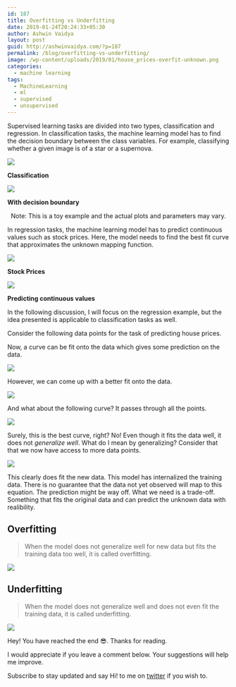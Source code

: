 ```yaml
---
id: 187
title: Overfitting vs Underfitting
date: 2019-01-24T20:24:33+05:30
author: Ashwin Vaidya
layout: post
guid: http://ashwinvaidya.com/?p=187
permalink: /blog/overfitting-vs-underfitting/
image: /wp-content/uploads/2019/01/house_prices-overfit-unknown.png
categories:
  - machine learning
tags:
  - MachineLearning
  - ml
  - supervised
  - unsupervised
---
```

 

Supervised learning tasks are divided into two types, classification and regression. In classification tasks, the machine learning model has to find the decision boundary between the class variables. For example, classifying whether a given image is of a star or a supernova.

![](/img/wp-content/uploads/2019/01/classification-300x300.png)

**Classification**

![](/img/wp-content/uploads/2019/01/classification-boundary-300x300.png)

**With decision boundary** 

<p style="text-align:center">
  Note: This is a toy example and the actual plots and parameters may vary.
</p>

In regression tasks, the machine learning model has to predict continuous values such as stock prices. Here, the model needs to find the best fit curve that approximates the unknown mapping function.

![](/img/wp-content/uploads/2019/01/stocks-300x300.png)

**Stock Prices**

![](/img/wp-content/uploads/2019/01/stocks-predicted-300x296.png)

**Predicting continuous values**

In the following discussion, I will focus on the regression example, but the idea presented is applicable to classification tasks as well.

Consider the following data points for the task of predicting house prices.

Now, a curve can be fit onto the data which gives some prediction on the data.

![](/img/wp-content/uploads/2019/01/house_prices-linear-1024x1024.png)

However, we can come up with a better fit onto the data.

![](/img/wp-content/uploads/2019/01/house_prices-good-1024x1024.png)

And what about the following curve? It passes through all the points.

![](/img/wp-content/uploads/2019/01/house_prices-overfit-1024x1024.png)

Surely, this is the best curve, right? No! Even though it fits the data well, it does not _generalize well_. What do I mean by generalizing? Consider that that we now have access to more data points.

![](/img/wp-content/uploads/2019/01/house_prices-overfit-unknown-1024x1024.png) 

This clearly does fit the new data. This model has internalized the training data. There is no guarantee that the data not yet observed will map to this equation. The prediction might be way off. What we need is a trade-off. Something that fits the original data and can predict the unknown data with realibility.

## Overfitting

> When the model does not generalize well for new data but fits the training data too well, it is called overfitting.

![](/img/wp-content/uploads/2019/01/house_prices-overfit-1024x1024.png)

## Underfitting

> When the model does not generalize well and does not even fit the training data, it is called underfitting.

![](/img/wp-content/uploads/2019/01/house_prices-linear-1024x1024.png)

Hey! You have reached the end 😎. Thanks for reading.

I would appreciate if you leave a comment below. Your suggestions will help me improve. 

Subscribe to stay updated and say Hi! to me on [twitter](https://twitter.com/ashwinvaidya17) if you wish to.